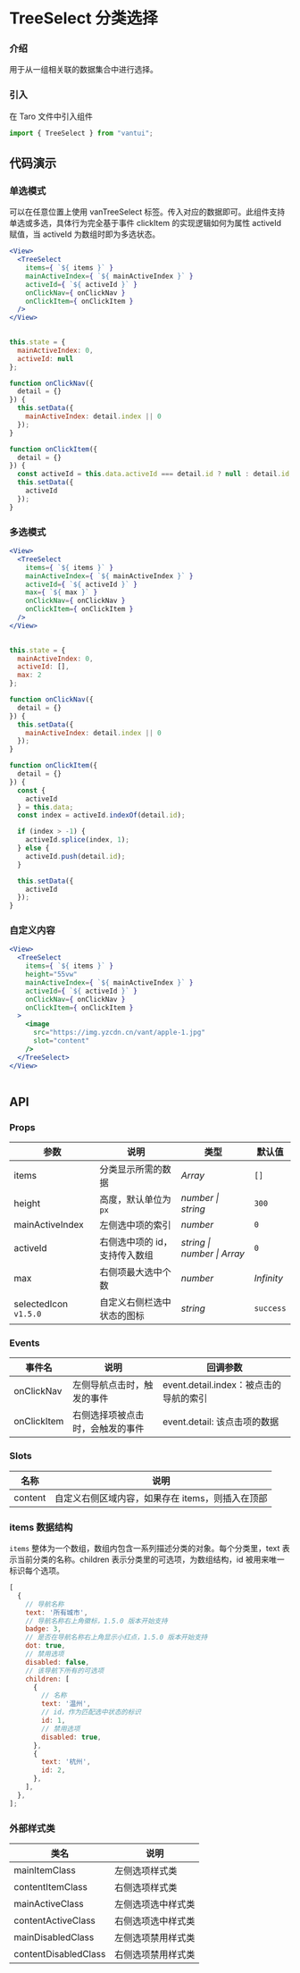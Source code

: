 # TreeSelect 分类选择

### 介绍

用于从一组相关联的数据集合中进行选择。

### 引入

在 Taro 文件中引入组件

```js
import { TreeSelect } from "vantui"; 
```

## 代码演示

### 单选模式

可以在任意位置上使用 vanTreeSelect 标签。传入对应的数据即可。此组件支持单选或多选，具体行为完全基于事件 clickItem 的实现逻辑如何为属性 activeId 赋值，当 activeId 为数组时即为多选状态。

```jsx
<View>
  <TreeSelect
    items={ `${ items }` }
    mainActiveIndex={ `${ mainActiveIndex }` }
    activeId={ `${ activeId }` }
    onClickNav={ onClickNav }
    onClickItem={ onClickItem }
  />
</View>
 
```

```js
this.state = {
  mainActiveIndex: 0,
  activeId: null
};

function onClickNav({
  detail = {}
}) {
  this.setData({
    mainActiveIndex: detail.index || 0
  });
}

function onClickItem({
  detail = {}
}) {
  const activeId = this.data.activeId === detail.id ? null : detail.id;
  this.setData({
    activeId
  });
} 
```

### 多选模式

```jsx
<View>
  <TreeSelect
    items={ `${ items }` }
    mainActiveIndex={ `${ mainActiveIndex }` }
    activeId={ `${ activeId }` }
    max={ `${ max }` }
    onClickNav={ onClickNav }
    onClickItem={ onClickItem }
  />
</View>
 
```

```js
this.state = {
  mainActiveIndex: 0,
  activeId: [],
  max: 2
};

function onClickNav({
  detail = {}
}) {
  this.setData({
    mainActiveIndex: detail.index || 0
  });
}

function onClickItem({
  detail = {}
}) {
  const {
    activeId
  } = this.data;
  const index = activeId.indexOf(detail.id);

  if (index > -1) {
    activeId.splice(index, 1);
  } else {
    activeId.push(detail.id);
  }

  this.setData({
    activeId
  });
} 
```

### 自定义内容

```jsx
<View>
  <TreeSelect
    items={ `${ items }` }
    height="55vw"
    mainActiveIndex={ `${ mainActiveIndex }` }
    activeId={ `${ activeId }` }
    onClickNav={ onClickNav }
    onClickItem={ onClickItem }
  >
    <image
      src="https://img.yzcdn.cn/vant/apple-1.jpg"
      slot="content"
    />
  </TreeSelect>
</View>
 
```

## API

### Props

| 参数 | 说明 | 类型 | 默认值 |
| --- | --- | --- | --- |
| items | 分类显示所需的数据 | _Array_ | `[]` |
| height | 高度，默认单位为`px` | _number \| string_ | `300` |
| mainActiveIndex | 左侧选中项的索引 | _number_ | `0` |
| activeId | 右侧选中项的 id，支持传入数组 | _string \| number \| Array_ | `0` |
| max | 右侧项最大选中个数 | _number_ | _Infinity_ |
| selectedIcon `v1.5.0` | 自定义右侧栏选中状态的图标 | _string_ | `success` |

### Events

| 事件名 | 说明 | 回调参数 |
| --- | --- | --- |
| onClickNav | 左侧导航点击时，触发的事件 | event.detail.index：被点击的导航的索引 |
| onClickItem | 右侧选择项被点击时，会触发的事件 | event.detail: 该点击项的数据 |

### Slots

| 名称    | 说明                                             |
| ------- | ------------------------------------------------ |
| content | 自定义右侧区域内容，如果存在 items，则插入在顶部 |

### items 数据结构

`items` 整体为一个数组，数组内包含一系列描述分类的对象。每个分类里，text 表示当前分类的名称。children 表示分类里的可选项，为数组结构，id 被用来唯一标识每个选项。

```javascript
[
  {
    // 导航名称
    text: '所有城市',
    // 导航名称右上角徽标，1.5.0 版本开始支持
    badge: 3,
    // 是否在导航名称右上角显示小红点，1.5.0 版本开始支持
    dot: true,
    // 禁用选项
    disabled: false,
    // 该导航下所有的可选项
    children: [
      {
        // 名称
        text: '温州',
        // id，作为匹配选中状态的标识
        id: 1,
        // 禁用选项
        disabled: true,
      },
      {
        text: '杭州',
        id: 2,
      },
    ],
  },
];
```

### 外部样式类

| 类名                   | 说明               |
| ---------------------- | ------------------ |
| mainItemClass        | 左侧选项样式类     |
| contentItemClass     | 右侧选项样式类     |
| mainActiveClass      | 左侧选项选中样式类 |
| contentActiveClass   | 右侧选项选中样式类 |
| mainDisabledClass    | 左侧选项禁用样式类 |
| contentDisabledClass | 右侧选项禁用样式类 |
